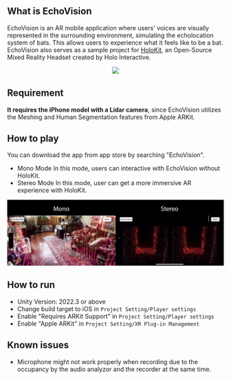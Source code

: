## What is EchoVision

EchoVision is an AR mobile application where users' voices are visually represented in the surrounding environment, simulating the echolocation system of bats. This allows users to experience what it feels like to be a bat. 
EchoVision also serves as a sample project for [HoloKit](https://holokit.io/), an Open-Source Mixed Reality Headset created by Holo Interactive. 
<div align = "center">
<img src="Documentation~/images/preview.gif" width="480" />
</div>


## Requirement
**It requires the iPhone model with a Lidar camera**, since EchoVision utilizes the Meshing and Human Segmentation features from Apple ARKit.


## How to play
You can download the app from app store by searching "EchoVision". 
- Mono Mode
  In this mode, users can interactive with EchoVision without HoloKit.
- Stereo Mode
  In this mode, user can get a more immersive AR experience with HoloKit.
<div align = "center">
<img src="Documentation~/images/mode.jpg" width="600" />
</div>


## How to run
- Unity Version: 2022.3 or above
- Change build target to iOS in `Project Setting/Player settings`
- Enable "Requires ARKit Support" in `Project Setting/Player settings`
- Enable "Apple ARKit" in `Project Setting/XR Plug-in Management`


## Known issues
- Microphone might not work properly when recording due to the occupancy by the audio analyzor and the recorder at the same time. 


